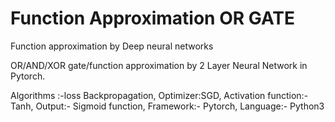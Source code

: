 # Function Approximation OR GATE
Function approximation by Deep neural networks

OR/AND/XOR gate/function approximation by 2 Layer Neural Network in Pytorch.

Algorithms :-loss Backpropagation,
Optimizer:SGD,
Activation function:- Tanh, 
Output:- Sigmoid function,
Framework:- Pytorch,
Language:- Python3 

